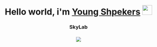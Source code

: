 <h1 align="center">Hello world, i'm <a href="https://shpekers.ru/" target="_blank">Young Shpekers</a> 
<img src="https://github.com/blackcater/blackcater/raw/main/images/Hi.gif" height="32"/></h1>
<h3 align="center">SkyLab</h3>
<h3 align="center"><img src="https://shpekers.ru/assets/appimg/skylab.png" height=""/></h3>

